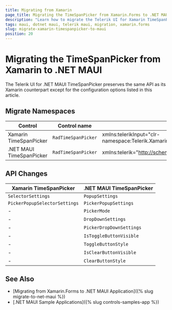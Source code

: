 ```yaml
---
title: Migrating from Xamarin
page_title: Migrating the TimeSpanPicker from Xamarin.Forms to .NET MAUI
description: "Learn how to migrate the Telerik UI for Xamarin TimeSpanPicker to the Telerik UI for .NET MAUI framework by updating the namespaces and the incompatible NuGet packages. "
tags: maui, dotnet maui, telerik maui, migration, xamarin.forms
slug: migrate-xamarin-timespanpicker-to-maui
position: 20
---
```


# Migrating the TimeSpanPicker from Xamarin to .NET MAUI

The Telerik UI for .NET MAUI TimeSpanPicker preserves the same API as its Xamarin counterpart except for the configuration options listed in this article.

## Migrate Namespaces

| Control | Control name | XAML Namespcace | C# Namespace|
| --------------- | --------------- | --------------- | --------------- |
| Xamarin TimeSpanPicker | `RadTimeSpanPicker` | xmlns:telerikInput="clr-namespace:Telerik.XamarinForms.Input;assembly=Telerik.XamarinForms.Input" | using Telerik.XamarinForms.Input; |
| .NET MAUI TimeSpanPicker | `RadTimeSpanPicker` | xmlns:telerik="http://schemas.telerik.com/2022/xaml/maui"` | using Telerik.Maui.Controls; |


## API Changes

| Xamarin TimeSpanPicker | .NET MAUI TimeSpanPicker |
| ------------- | --------------- |
| `SelectorSettings` | `PopupSettings` |
| `PickerPopupSelectorSettings` | `PickerPopupSettings` |
| - | `PickerMode` |
| - | `DropDownSettings` |
| - | `PickerDropDownSettings` |
| - | `IsToggleButtonVisible` |
| - | `ToggleButtonStyle` |
| - | `IsClearButtonVisible` |
| - | `ClearButtonStyle` |

## See Also

* [Migrating from Xamarin.Forms to .NET MAUI Application]({% slug migrate-to-net-maui %})
* [.NET MAUI Sample Applications]({% slug controls-samples-app %})
